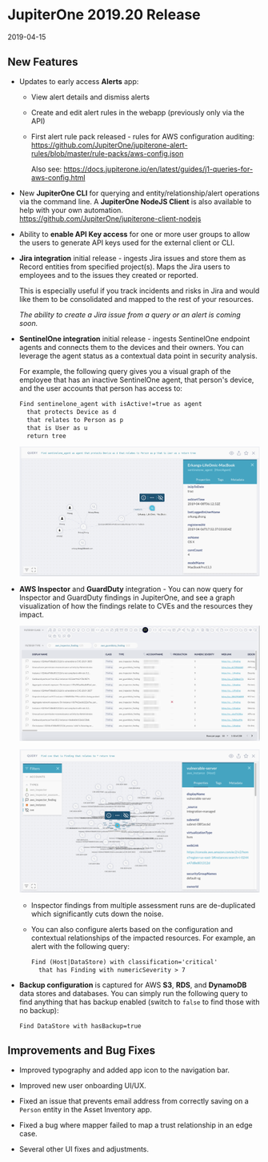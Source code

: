 # JupiterOne 2019.20 Release

2019-04-15

## New Features

- Updates to early access **Alerts** app:

  - View alert details and dismiss alerts

  - Create and edit alert rules in the webapp (previously only via the API)

  - First alert rule pack released - rules for AWS configuration auditing:
    <https://github.com/JupiterOne/jupiterone-alert-rules/blob/master/rule-packs/aws-config.json>

    Also see: <https://docs.jupiterone.io/en/latest/guides/j1-queries-for-aws-config.html>

- New **JupiterOne CLI** for querying and entity/relationship/alert operations
  via the command line. A **JupiterOne NodeJS Client** is also available to help
  with your own automation.
  <https://github.com/JupiterOne/jupiterone-client-nodejs>

- Ability to **enable API Key access** for one or more user groups to allow the
  users to generate API keys used for the external client or CLI.

- **Jira integration** initial release - ingests Jira issues and store them as
  Record entities from specified project(s). Maps the Jira users to employees
  and to the issues they created or reported.

  This is especially useful if you track incidents and risks in Jira and would
  like them to be consolidated and mapped to the rest of your resources.

  _The ability to create a Jira issue from a query or an alert is coming soon._

- **SentinelOne integration** initial release - ingests SentinelOne endpoint
  agents and connects them to the devices and their owners. You can leverage
  the agent status as a contextual data point in security analysis.
  
  For example, the following query gives you a visual graph of the employee that
  has an inactive SentinelOne agent, that person's device, and the user accounts
  that person has access to:

    ```j1ql
    Find sentinelone_agent with isActive!=true as agent
      that protects Device as d
      that relates to Person as p
      that is User as u
      return tree
    ```

    ![sentinelone-inactive-user](../assets/graph-sentinelone-inactive-user.png)

  
- **AWS Inspector** and **GuardDuty** integration - You can now query for
  Inspector and GuardDuty findings in JupiterOne, and see a graph visualization
  of how the findings relate to CVEs and the resources they impact.

  ![findings-table](../assets/aws-inspector-guardduty-findings-table.png)

  ![findings-graph](../assets/aws-inspector-guardduty-findings-graph.png)

  - Inspector findings from multiple assessment runs are de-duplicated which
    significantly cuts down the noise.

  - You can also configure alerts based on the configuration and contextual
    relationships of the impacted resources.  For example, an alert with the
    following query:

    ```j1ql
    Find (Host|DataStore) with classification='critical'
      that has Finding with numericSeverity > 7
    ```

- **Backup configuration** is captured for AWS **S3**, **RDS**, and **DynamoDB**
  data stores and databases.  You can simply run the following query to find
  anything that has backup enabled (switch to `false` to find those with no
  backup):

    ```j1ql
    Find DataStore with hasBackup=true
    ```

## Improvements and Bug Fixes

- Improved typography and added app icon to the navigation bar.

- Improved new user onboarding UI/UX.

- Fixed an issue that prevents email address from correctly saving on a `Person`
  entity in the Asset Inventory app.

- Fixed a bug where mapper failed to map a trust relationship in an edge case.

- Several other UI fixes and adjustments.